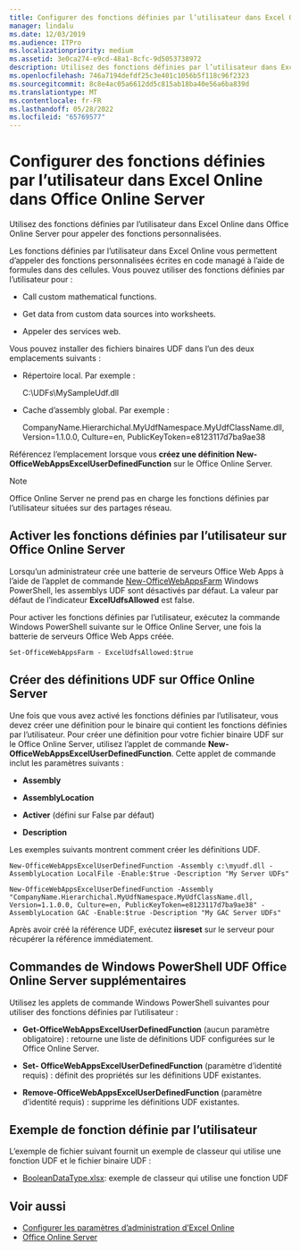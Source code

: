 ```yaml
---
title: Configurer des fonctions définies par l’utilisateur dans Excel Online dans Office Online Server
manager: lindalu
ms.date: 12/03/2019
ms.audience: ITPro
ms.localizationpriority: medium
ms.assetid: 3e0ca274-e9cd-48a1-8cfc-9d5053738972
description: Utilisez des fonctions définies par l’utilisateur dans Excel Online dans Office Online Server pour appeler des fonctions personnalisées.
ms.openlocfilehash: 746a7194defdf25c3e401c1056b5f118c96f2323
ms.sourcegitcommit: 8c8e4ac05a6612dd5c815ab18ba40e56a6ba839d
ms.translationtype: MT
ms.contentlocale: fr-FR
ms.lasthandoff: 05/28/2022
ms.locfileid: "65769577"
---
```

# <a name="configure-udfs-in-excel-online-in-office-online-server"></a>Configurer des fonctions définies par l’utilisateur dans Excel Online dans Office Online Server

Utilisez des fonctions définies par l’utilisateur dans Excel Online dans Office Online Server pour appeler des fonctions personnalisées. 
  
Les fonctions définies par l’utilisateur dans Excel Online vous permettent d’appeler des fonctions personnalisées écrites en code managé à l’aide de formules dans des cellules. Vous pouvez utiliser des fonctions définies par l’utilisateur pour :
  
- Call custom mathematical functions.
    
- Get data from custom data sources into worksheets.
    
- Appeler des services web.
    
Vous pouvez installer des fichiers binaires UDF dans l’un des deux emplacements suivants :
  
- Répertoire local. Par exemple : 
    
    C:\UDFs\MySampleUdf.dll
    
- Cache d’assembly global. Par exemple : 
    
    CompanyName.Hierarchichal.MyUdfNamespace.MyUdfClassName.dll, Version=1.1.0.0, Culture=en, PublicKeyToken=e8123117d7ba9ae38
    
Référencez l’emplacement lorsque vous **créez une définition New-OfficeWebAppsExcelUserDefinedFunction** sur le Office Online Server. 
  
> [!NOTE]
> Office Online Server ne prend pas en charge les fonctions définies par l’utilisateur situées sur des partages réseau. 
  
## <a name="enable-udfs-on-office-online-server"></a>Activer les fonctions définies par l’utilisateur sur Office Online Server 

Lorsqu’un administrateur crée une batterie de serveurs Office Web Apps à l’aide de l’applet de commande [New-OfficeWebAppsFarm](/powershell/module/officewebapps/new-officewebappsfarm) Windows PowerShell, les assemblys UDF sont désactivés par défaut. La valeur par défaut de l’indicateur **ExcelUdfsAllowed** est false. 
  
Pour activer les fonctions définies par l’utilisateur, exécutez la commande Windows PowerShell suivante sur le Office Online Server, une fois la batterie de serveurs Office Web Apps créée.
  
`Set-OfficeWebAppsFarm - ExcelUdfsAllowed:$true`
  
## <a name="create-udf-definitions-on-office-online-server"></a>Créer des définitions UDF sur Office Online Server

Une fois que vous avez activé les fonctions définies par l’utilisateur, vous devez créer une définition pour le binaire qui contient les fonctions définies par l’utilisateur. Pour créer une définition pour votre fichier binaire UDF sur le Office Online Server, utilisez l’applet de commande **New-OfficeWebAppsExcelUserDefinedFunction**. Cette applet de commande inclut les paramètres suivants : 
  
- **Assembly**
    
- **AssemblyLocation**
    
- **Activer** (défini sur False par défaut) 
    
- **Description**
    
Les exemples suivants montrent comment créer les définitions UDF.
  
`New-OfficeWebAppsExcelUserDefinedFunction -Assembly c:\myudf.dll -AssemblyLocation LocalFile -Enable:$true -Description "My Server UDFs"`
  
`New-OfficeWebAppsExcelUserDefinedFunction -Assembly "CompanyName.Hierarchichal.MyUdfNamespace.MyUdfClassName.dll, Version=1.1.0.0, Culture=en, PublicKeyToken=e8123117d7ba9ae38" -AssemblyLocation GAC -Enable:$true -Description "My GAC Server UDFs"`
  
Après avoir créé la référence UDF, exécutez **iisreset** sur le serveur pour récupérer la référence immédiatement. 
  
## <a name="additional-office-online-server-udf-windows-powershell-commands"></a>Commandes de Windows PowerShell UDF Office Online Server supplémentaires

Utilisez les applets de commande Windows PowerShell suivantes pour utiliser des fonctions définies par l’utilisateur :
  
- **Get-OfficeWebAppsExcelUserDefinedFunction** (aucun paramètre obligatoire) : retourne une liste de définitions UDF configurées sur le Office Online Server. 
    
- **Set- OfficeWebAppsExcelUserDefinedFunction** (paramètre d’identité requis) : définit des propriétés sur les définitions UDF existantes. 
    
- **Remove-OfficeWebAppsExcelUserDefinedFunction** (paramètre d’identité requis) : supprime les définitions UDF existantes. 
    
## <a name="udf-sample"></a>Exemple de fonction définie par l’utilisateur

L’exemple de fichier suivant fournit un exemple de classeur qui utilise une fonction UDF et le fichier binaire UDF :
  
- [BooleanDataType.xlsx](https://download.microsoft.com/download/6/7/F/67F724FD-1186-4209-BFF1-FBFD99E959D9/User%20Defined%20Function%20Assemblies/BooleanDataType.xlsx): exemple de classeur qui utilise une fonction UDF  
    
## <a name="see-also"></a>Voir aussi

- [Configurer les paramètres d’administration d’Excel Online](/officeonlineserver/configure-excel-online-administrative-settings)  
- [Office Online Server](/officeonlineserver/office-online-server)
    

